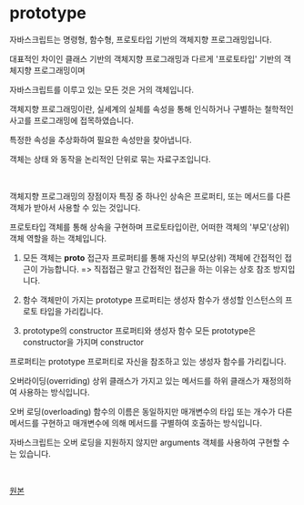 # prototype

자바스크립트는 명령형, 함수형, 프로토타입 기반의 객체지향 프로그래밍입니다.

대표적인 차이인 클래스 기반의 객체지향 프로그래밍과 다르게 '프로토타입' 기반의 객체지향 프로그래밍이며

자바스크립트를 이루고 있는 모든 것은 거의 객체입니다.

객체지향 프로그래밍이란, 실세계의 실체를 속성을 통해 인식하거나 구별하는 철학적인 사고를 프로그래밍에 접목하였습니다.

특정한 속성을 추상화하여 필요한 속성만을 찾아냅니다.

객체는 상태 와 동작을 논리적인 단위로 묶는 자료구조입니다.

 <br>

객체지향 프로그래밍의 장점이자 특징 중 하나인 상속은 프로퍼티, 또는 메서드를 다른 객체가 받아서 사용할 수 있는 것입니다.

프로토타입 객체를 통해 상속을 구현하며 프로토타입이란, 어떠한 객체의 '부모'(상위) 객체 역할을 하는 객체입니다.

1. 모든 객체는 __proto__ 접근자 프로퍼티를 통해 자신의 부모(상위) 객체에 간접적인 접근이 가능합니다.
   => 직접접근 말고 간접적인 접근을 하는 이유는 상호 참조 방지입니다.

2. 함수 객체만이 가지는 prototype 프로퍼티는 생성자 함수가 생성할 인스턴스의 프로토 타입을 가리킵니다.

3. prototype의 constructor 프로퍼티와 생성자 함수 모든 prototype은 constructor을 가지며 constructor

프로퍼티는 prototype 프로퍼티로 자신을 참조하고 있는 생성자 함수를 가리킵니다.

오버라이딩(overriding) 상위 클래스가 가지고 있는 메서드를 하위 클래스가 재정의하여 사용하는 방식입니다.

오버 로딩(overloading) 함수의 이름은 동일하지만 매개변수의 타입 또는 개수가 다른 메서드를 구현하고 매개변수에 의해 메서드를 구별하여 호출하는 방식입니다.

자바스크립트는 오버 로딩을 지원하지 않지만 arguments 객체를 사용하여 구현할 수는 있습니다.

<br>

[원본](https://hbsowo58.tistory.com/395?category=786659)